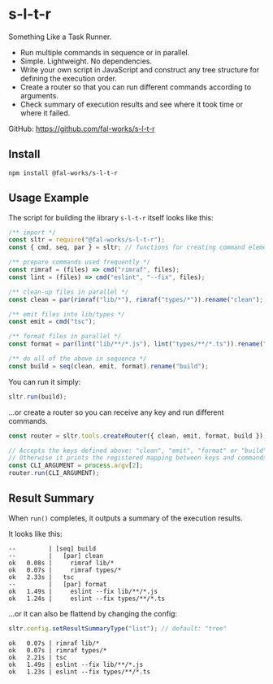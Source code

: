 # s-l-t-r

Something Like a Task Runner.

- Run multiple commands in sequence or in parallel.
- Simple. Lightweight. No dependencies.
- Write your own script in JavaScript and construct any tree structure for defining the execution order.
- Create a router so that you can run different commands according to arguments.
- Check summary of execution results and see where it took time or where it failed.

GitHub: <https://github.com/fal-works/s-l-t-r>


## Install

```text
npm install @fal-works/s-l-t-r
```


## Usage Example

The script for building the library `s-l-t-r` itself looks like this:

```js
/** import */
const sltr = require("@fal-works/s-l-t-r");
const { cmd, seq, par } = sltr; // functions for creating command elements

/** prepare commands used frequently */
const rimraf = (files) => cmd("rimraf", files);
const lint = (files) => cmd("eslint", "--fix", files);

/** clean-up files in parallel */
const clean = par(rimraf("lib/*"), rimraf("types/*")).rename("clean");

/** emit files into lib/types */
const emit = cmd("tsc");

/** format files in parallel */
const format = par(lint("lib/**/*.js"), lint("types/**/*.ts")).rename("format");

/** do all of the above in sequence */
const build = seq(clean, emit, format).rename("build");
```

You can run it simply:

```js
sltr.run(build);
```

...or create a router so you can receive any key and run different commands.

```js
const router = sltr.tools.createRouter({ clean, emit, format, build });

// Accepts the keys defined above: "clean", "emit", "format" or "build".
// Otherwise it prints the registered mapping between keys and commands.
const CLI_ARGUMENT = process.argv[2];
router.run(CLI_ARGUMENT);
```


## Result Summary

When `run()` completes, it outputs a summary of the execution results.

It looks like this:

```text
--         | [seq] build
--         |   [par] clean
ok   0.08s |     rimraf lib/*
ok   0.07s |     rimraf types/*
ok   2.33s |   tsc
--         |   [par] format
ok   1.49s |     eslint --fix lib/**/*.js
ok   1.24s |     eslint --fix types/**/*.ts
```

...or it can also be flattend by changing the config:

```js
sltr.config.setResultSummaryType("list"); // default: "tree"
```

```text
ok   0.07s | rimraf lib/*
ok   0.07s | rimraf types/*
ok   2.21s | tsc
ok   1.49s | eslint --fix lib/**/*.js
ok   1.23s | eslint --fix types/**/*.ts
```
